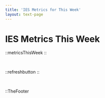```yaml
---
title: 'IES Metrics for This Week'
layout: text-page
---
```

<div class="topgrid">
<div>
<h1> IES Metrics This Week </h1>
</div>
</div>


::metricsThisWeek
::

<br>

::refreshbutton
::

<br>

::TheFooter